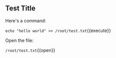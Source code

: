 ## Test Title

Here's a command:

`echo "hello world" >> /root/test.txt`{{execute}}

Open the file:

`/root/test.txt`{{open}}